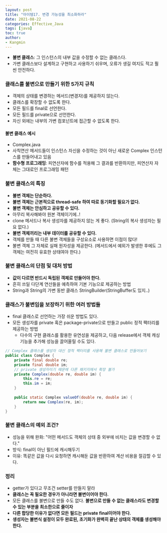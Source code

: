 ```yaml
---
layout: post
title: "아이템17. 변경 가능성을 최소화하라"
date: 2021-08-22
categories: Effective_Java
tags: [java]
toc: true
author:
- Kangmin
---
```



- **불변 클래스**: 그 인스턴스의 내부 값을 수정할 수 없는 클래스다.
- 가변 클래스보다 설계하고 구현하고 사용하기 쉬우며, 오류가 생길 여지도 적고 훨씬 안전하다.

### 클래스를 불변으로 만들기 위한 5가지 규칙
- 객체의 상태를 변경하는 메서드(변경자)를 제공하지 않는다.
- 클래스를 확장할 수 없도록 한다.
- 모든 필드를 final로 선언한다.
- 모든 필드를 private으로 선언한다.
- 자신 외에는 내부의 가변 컴포넌트에 접근할 수 없도록 한다.

#### 불변 클래스 예시
- Complex.java
- 사칙연산 메서드들이 인스턴스 자신을 수정하는 것이 아닌 새로운 Complex 인스턴스를 만들어내고 있음
- **함수형 프로그래밍**: 피연산자에 함수를 적용해 그 결과를 반환하지만, 피연산자 자체는 그대로인 프로그래밍 패턴

### 불변 클래스의 특징
- **불변 객체는 단순하다.**
- **불변 객체는 근본적으로 thread-safe 하여 따로 동기화할 필요가 없다.**
- **불변 객체는 안심하고 공유할 수 있다.**
- 아무리 복사해봐야 원본 객체이기에..!
- clone 메서드나 복사 생성자를 제공하지 않는 게 좋다. (String의 복사 생성자는 필요 없다.)
- **불변 객체끼리는 내부 데이터를 공유할 수 있다.**
- 객체를 만들 때 다른 불변 객체들을 구성요소로 사용하면 이점이 많다!
- 불변 객체 그 자체로 실패 원자성을 제공한다. (메서드에서 예외가 발생한 후에도 그 객체는 여전히 유효한 상태여야 한다.)

### 불변 클래스의 단점 및 대처 방법
- **값이 다르면 반드시 독립된 객체로 만들어야 한다.**
- 흔히 쓰일 다단계 연산들을 예측하여 기본 기능으로 제공하는 방법
- String과 String의 가변 동반 클래스 StringBuilder(StringBuffer도 있지..)

### 클래스가 불변임을 보장하기 위한 여러 방법들
- final 클래스로 선언하는 가장 쉬운 방법도 있다.
- 모든 생성자를 private 혹은 package-private으로 만들고 public 정적 팩터리를 제공하는 방법
  - 다수의 구현 클래스를 활용한 유연성을 제공하고, 다음 release에서 객체 캐싱 기능을 추가해 성능을 끌어올릴 수도 있다.

```java
// Complex 클래스를 생성자 대신 정적 팩터리를 사용해 불변 클래스로 만들어보기
public class Complex {
    private final double re;
    private final double im;
    // private 생성자이기 때문에 다른 패키지에서 확장 불가
    private Complex(double re, double im) {
        this.re = re;
        this.im = im;
    }
    
    public static Complex valueOf(double re, double im) {
        return new Complex(re, im);
    }
}
```

### 불변 클래스의 예외 조건?
- 성능을 위해 완화: "어떤 메서드도 객체의 상태 중 외부에 비치는 값을 변경할 수 없다."
- 방식: final이 아닌 필드에 캐시해두기
- 이유: 똑같은 값을 다시 요청하면 캐시해둔 값을 반환하여 계산 비용을 절감할 수 있다.

### 정리
- getter가 있다고 무조건 setter를 만들지 말라
- **클래스는 꼭 필요한 경우가 아니라면 불변이어야 한다.**
- 모든 클래스를 불변으로 만들 수도 없다. **불변으로 만들 수 없는 클래스라도 변경할 수 있는 부분을 최소한으로 줄이자**
- **다른 합당한 이유가 없다면 모든 필드는 private final이어야 한다.**
- **생성자는 불변식 설정이 모두 완료된, 초기화가 완벽히 끝난 상태의 객체를 생성해야 한다.**

